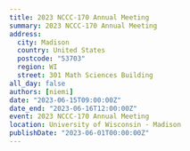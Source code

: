 ```yaml
---
title: 2023 NCCC-170 Annual Meeting
summary: 2023 NCCC-170 Annual Meeting
address:
  city: Madison
  country: United States
  postcode: "53703"
  region: WI
  street: 301 Math Sciences Building
all_day: false
authors: [niemi]
date: "2023-06-15T09:00:00Z"
date_end: "2023-06-16T12:00:00Z"
event: 2023 NCCC-170 Annual Meeting
location: University of Wisconsin - Madison
publishDate: "2023-06-01T00:00:00Z"
---
```

